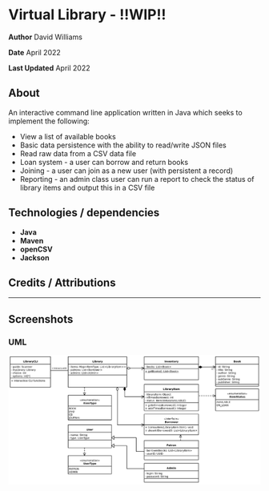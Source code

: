 # Virtual Library - !!WIP!!
**Author** David Williams 

**Date** April 2022

**Last Updated** April 2022

## About 

An interactive command line application written in Java which seeks to implement the following:
- View a list of available books
- Basic data persistence with the ability to read/write JSON files
- Read raw data from a CSV data file
- Loan system - a user can borrow and return books
- Joining - a user can join as a new user (with persistent a record)
- Reporting - an admin class user can run a report to check the status of library items and output this in a CSV file


## Technologies / dependencies

- **Java**
- **Maven** 
- **openCSV** 
- **Jackson**

## Credits / Attributions

****


## Screenshots

### UML

![UML diagram](./LibraryUML.png)